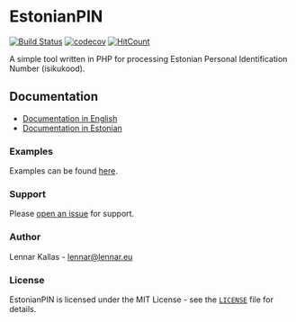 # EstonianPIN

[![Build Status](https://travis-ci.org/lkallas/estonianpin.svg?branch=master)](https://travis-ci.org/lkallas/estonianpin)
[![codecov](https://codecov.io/gh/lkallas/estonianpin/branch/master/graph/badge.svg)](https://codecov.io/gh/lkallas/estonianpin)
[![HitCount](http://hits.dwyl.io/lkallas/estonianpin.svg)](http://hits.dwyl.io/lkallas/estonianpin)


A simple tool written in PHP for processing Estonian Personal Identification Number (isikukood).

## Documentation

- [Documentation in English](docs/README_en.md)
- [Documentation in Estonian](docs/README_et.md)

### Examples
Examples can be found [here](/examples).

### Support

Please [open an issue](https://github.com/lkallas/estonianpin/issues/new) for support.

### Author

Lennar Kallas - <lennar@lennar.eu>

### License

EstonianPIN is licensed under the MIT License - see the [`LICENSE`](LICENSE) file for details.

